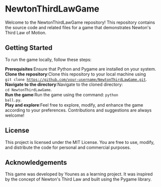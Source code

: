 # NewtonThirdLawGame
Welcome to the NewtonThirdLawGame repository! This repository contains the source code and related files for a game that demonstrates Newton's Third Law of Motion.

## Getting Started
To run the game locally, follow these steps:

**Prerequisites**:Ensure that Python and Pygame are installed on your system.<br>
**Clone the repository**:Clone this repository to your local machine using<br>
<code>git clone https://github.com/your-username/NewtonThirdLawGame.git</code>.<br>
**Navigate to the directory**:Navigate to the cloned directory:<br>
<code>cd NewtonThirdLawGame</code>.<br>
**Run the game**:Run the game using the command: <code>python ball.py</code>.<br>
**Play and explore**:Feel free to explore, modify, and enhance the game according to your preferences. Contributions and suggestions are always welcome!<br>

## License
This project is licensed under the MIT License. You are free to use, modify, and distribute the code for personal and commercial purposes.

## Acknowledgements
This game was developed by Younes as a learning project. It was inspired by the concept of Newton's Third Law and built using the Pygame library.


